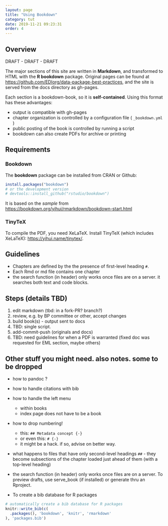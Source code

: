 ```yaml
---
layout: page
title: "Using Bookdown"
category: tut
date: 2019-11-21 09:23:31
order: 4
---
```




## Overview

 DRAFT - DRAFT - DRAFT

The major sections of this site are written in **Markdown**, and transformed to HTML with the **R bookdown** package. Original pages can be found at https://github.com/EDIorg/data-package-best-practices, and the site is served from the docs directory as gh-pages.

Each section is a bookdown-book, so it is **self-contained**. Using this format has these advantages:
- output is compatible with gh-pages
- chapter organization is controlled by a configuration file ( `_bookdown.yml` )
- public posting of the book is controlled by running a script
- bookdown can also create PDFs for archive or printing

## Requirements
### Bookdown 
The **bookdown** package can be installed from CRAN or Github:

```R
install.packages("bookdown")
# or the development version
# devtools::install_github("rstudio/bookdown")
```

It is based on the _sample_ from  https://bookdown.org/yihui/rmarkdown/bookdown-start.html

### TinyTeX
To compile the PDF, you need XeLaTeX. Install TinyTeX (which includes XeLaTeX): <https://yihui.name/tinytex/>.


## Guidelines
- Chapters are defined by the the presence of first-level heading `#`. 
- Each Rmd or md file contains one chapter 
- the search function (in header) only works once files are on a server. it searches both text and code blocks. 

## Steps (details TBD)
1. edit markdown (tbd: in a fork-PR? branch?)
1. review, e.g. by BP committee or other, accept changes 
1. build book(s) - output sent to docs
  1. TBD: single script.
1. add-commit-push (originals and docs)
1. TBD: need guidelines for when a PDF is warranted (fixed doc was requested for EML section, maybe others)



## Other stuff you might need. also notes. some to be dropped
- how to pandoc ?
- how to handle citations with bib
- how to handle the left menu 
  - within books
  - index page does not have to be a book

- how to drop numbering! 
  - this: `## Metadata concept {-}`
  - or even this: `# {-}`
  - it might be a hack. if so, advise on better way.

- what happens to files that have only second-level headings `##`  - they become subsections of the chapter loaded just ahead of them (with a top-level heading)


 - the search function (in header) only works once files are on a server. To preview drafts, use serve_book (if installed) or generate thru an Rproject.



- To create a bib database for R packages

```R
# automatically create a bib database for R packages
knitr::write_bib(c(
  .packages(), 'bookdown', 'knitr', 'rmarkdown'
), 'packages.bib')
```


